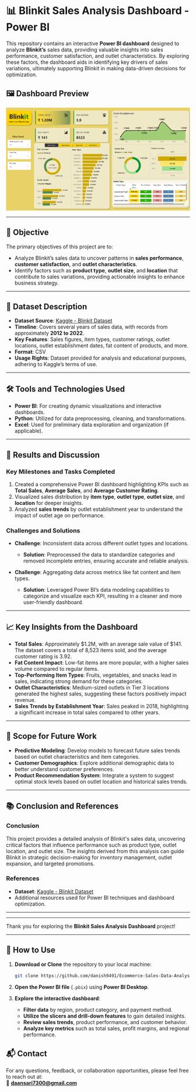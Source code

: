 # 📊 Blinkit Sales Analysis Dashboard - Power BI

This repository contains an interactive **Power BI dashboard** designed to analyze **Blinkit’s** sales data, providing valuable insights into sales performance, customer satisfaction, and outlet characteristics. By exploring these factors, the dashboard aids in identifying key drivers of sales variations, ultimately supporting Blinkit in making data-driven decisions for optimization.


## 🖼️ Dashboard Preview

![Dashboard Preview](https://raw.githubusercontent.com/danish9491/Power-BI-Projects/refs/heads/main/Blinkit%20Sales%20Analysis/Preview%20Dashboard.png) <!-- Update with the actual image path -->

---

## 🎯 Objective

The primary objectives of this project are to:
- Analyze Blinkit’s sales data to uncover patterns in **sales performance**, **customer satisfaction**, and **outlet characteristics**.
- Identify factors such as **product type**, **outlet size**, and **location** that contribute to sales variations, providing actionable insights to enhance business strategy.

---

## 📂 Dataset Description

- **Dataset Source**: [Kaggle - Blinkit Dataset](https://www.kaggle.com/datasets/mukeshgadri/blinkit-dataset)
- **Timeline**: Covers several years of sales data, with records from approximately **2012 to 2022**.
- **Key Features**: Sales figures, item types, customer ratings, outlet locations, outlet establishment dates, fat content of products, and more.
- **Format**: CSV
- **Usage Rights**: Dataset provided for analysis and educational purposes, adhering to Kaggle’s terms of use.

---

## 🛠️ Tools and Technologies Used

- **Power BI**: For creating dynamic visualizations and interactive dashboards.
- **Python**: Utilized for data preprocessing, cleaning, and transformations.
- **Excel**: Used for preliminary data exploration and organization (if applicable).

---

## 🔑 Results and Discussion

### Key Milestones and Tasks Completed

1. Created a comprehensive Power BI dashboard highlighting KPIs such as **Total Sales**, **Average Sales**, and **Average Customer Rating**.
2. Visualized sales distribution by **item type**, **outlet type**, **outlet size**, and **location** for deeper insights.
3. Analyzed **sales trends** by outlet establishment year to understand the impact of outlet age on performance.

### Challenges and Solutions

- **Challenge**: Inconsistent data across different outlet types and locations.
  - **Solution**: Preprocessed the data to standardize categories and removed incomplete entries, ensuring accurate and reliable analysis.
  
- **Challenge**: Aggregating data across metrics like fat content and item types.
  - **Solution**: Leveraged Power BI’s data modeling capabilities to categorize and visualize each KPI, resulting in a cleaner and more user-friendly dashboard.

---

## 📈 Key Insights from the Dashboard

- **Total Sales**: Approximately $1.2M, with an average sale value of $141. The dataset covers a total of 8,523 items sold, and the average customer rating is 3.92.
- **Fat Content Impact**: Low-fat items are more popular, with a higher sales volume compared to regular items.
- **Top-Performing Item Types**: Fruits, vegetables, and snacks lead in sales, indicating strong demand for these categories.
- **Outlet Characteristics**: Medium-sized outlets in Tier 3 locations generated the highest sales, suggesting these factors positively impact revenue.
- **Sales Trends by Establishment Year**: Sales peaked in 2018, highlighting a significant increase in total sales compared to other years.

---

## 📅 Scope for Future Work

- **Predictive Modeling**: Develop models to forecast future sales trends based on outlet characteristics and item categories.
- **Customer Demographics**: Explore additional demographic data to better understand customer preferences.
- **Product Recommendation System**: Integrate a system to suggest optimal stock levels based on outlet location and historical sales trends.

---

## 📚 Conclusion and References

### Conclusion
This project provides a detailed analysis of Blinkit's sales data, uncovering critical factors that influence performance such as product type, outlet location, and outlet size. The insights derived from this analysis can guide Blinkit in strategic decision-making for inventory management, outlet expansion, and targeted promotions.

### References
- **Dataset**: [Kaggle - Blinkit Dataset](https://www.kaggle.com/datasets/mukeshgadri/blinkit-dataset)
- Additional resources used for Power BI techniques and dashboard optimization.

---




---

Thank you for exploring the **Blinkit Sales Analysis Dashboard** project!


---

## 🚀 **How to Use**

1. **Download or Clone** the repository to your local machine:
   ```bash
   git clone https://github.com/danish9491/Ecommerce-Sales-Data-Analysis---Power-BI-Dashboard.git

2. **Open the Power BI file** (`.pbix`) using **Power BI Desktop**.

3. **Explore the interactive dashboard**:
   - **Filter data** by region, product category, and payment method.
   - **Utilize the slicers and drill-down features** to gain detailed insights.
   - **Review sales trends**, product performance, and customer behavior.
   - **Analyze key metrics** such as total sales, profit margins, and regional performance.

## 📬 Contact

For any questions, feedback, or collaboration opportunities, please feel free to reach out at:  
📧 **[daansari7300@gmail.com](mailto:daansari7300@gmail.com)**


